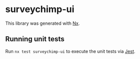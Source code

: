 # surveychimp-ui

This library was generated with [Nx](https://nx.dev).

## Running unit tests

Run `nx test surveychimp-ui` to execute the unit tests via [Jest](https://jestjs.io).
